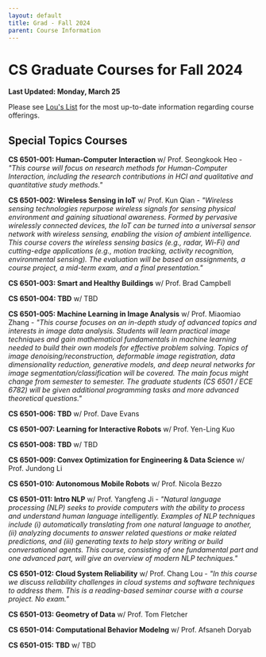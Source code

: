 ```yaml
---
layout: default
title: Grad - Fall 2024
parent: Course Information
---
```


# CS Graduate Courses for Fall 2024

__Last Updated: Monday, March 25__

Please see [Lou's List](https://louslist.org/page.php?Semester=1242&Type=Group&Group=CompSci) for the most up-to-date information regarding course offerings.

## Special Topics Courses

__CS 6501-001: Human-Computer Interaction__ w/ Prof. Seongkook Heo - _"This course will focus on research methods for Human-Computer Interaction, including the research contributions in HCI and qualitative and quantitative study methods."_

__CS 6501-002: Wireless Sensing in IoT__ w/ Prof. Kun Qian - _"Wireless sensing technologies repurpose wireless signals for sensing physical environment and gaining situational awareness. Formed by pervasive wirelessly connected devices, the IoT can be turned into a universal sensor network with wireless sensing, enabling the vision of ambient intelligence. This course covers the wireless sensing basics (e.g., radar, Wi-Fi) and cutting-edge applications (e.g., motion tracking, activity recognition, environmental sensing). The evaluation will be based on assignments, a course project, a mid-term exam, and a final presentation."_

__CS 6501-003: Smart and Healthy Buildings__ w/ Prof. Brad Campbell

__CS 6501-004: TBD__ w/ TBD  

__CS 6501-005: Machine Learning in Image Analysis__ w/ Prof. Miaomiao Zhang - _"This course focuses on an in-depth study of advanced topics and interests in image data analysis. Students will learn practical image techniques and gain mathematical fundamentals in machine learning needed to build their own models for effective problem solving. Topics of image denoising/reconstruction, deformable image registration, data dimensionality reduction, generative models, and deep neural networks for image segmentation/classification will be covered. The main focus might change from semester to semester. The graduate students (CS 6501 / ECE 6782) will be given additional programming tasks and more advanced theoretical questions."_

__CS 6501-006: TBD__ w/ Prof. Dave Evans

__CS 6501-007: Learning for Interactive Robots__ w/ Prof. Yen-Ling Kuo

__CS 6501-008: TBD__ w/ TBD 

__CS 6501-009: Convex Optimization for Engineering & Data Science__ w/ Prof. Jundong Li

__CS 6501-010: Autonomous Mobile Robots__ w/ Prof. Nicola Bezzo

__CS 6501-011: Intro NLP__ w/ Prof. Yangfeng Ji - _"Natural language processing (NLP) seeks to provide computers with the ability to process and understand human language intelligently. Examples of NLP techniques include (i) automatically translating from one natural language to another, (ii) analyzing documents to answer related questions or make related predictions, and (iii) generating texts to help story writing or build conversational agents. This course, consisting of one fundamental part and one advanced part, will give an overview of modern NLP techniques."_

__CS 6501-012: Cloud System Reliability__ w/ Prof. Chang Lou - _"In this course we discuss reliability challenges in cloud systems and software techniques to address them. This is a reading-based seminar course with a course project. No exam."_

__CS 6501-013: Geometry of Data__ w/ Prof. Tom Fletcher

__CS 6501-014: Computational Behavior Modelng__ w/ Prof. Afsaneh Doryab

__CS 6501-015: TBD__ w/ TBD 

